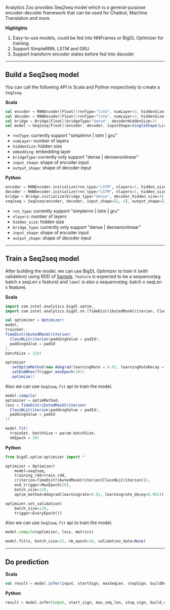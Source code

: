 Analytics Zoo provides Seq2seq model which is a general-purpose encoder-decoder framework that can be used for Chatbot, Machine Translation and more.

**Highlights**

1. Easy-to-use models, could be fed into NNFrames or BigDL Optimizer for training.
2. Support SimpleRNN, LSTM and GRU.
3. Support transform encoder states before fed into decoder

---
## **Build a Seq2seq model**
You can call the following API in Scala and Python respectively to create a `Seq2seq`.

**Scala**
```scala
val encoder = RNNEncoder[Float](rnnType="lstm", numLayer=3, hiddenSize=3, embedding=Embedding[Float](10, inputSize))
val decoder = RNNDecoder[Float](rnnType="lstm", numLayer=3, hiddenSize=3, embedding=Embedding[Float](10, inputSize))
val bridge = Bridge[Float](bridgeType="dense", decoderHiddenSize=3)
val model = Seq2seq[Float](encoder, decoder, inputShape=SingleShape(List(-1)), outputShape=SingleShape(List(-1)), bridge)
```

* `rnnType`: currently support "simplernn | lstm | gru"
* `numLayer`: number of layers
* `hiddenSize`: hidden size
* `embedding`: embedding layer
* `bridgeType`: currently only support "dense | densenonlinear"
* `input_shape`: shape of encoder input
* `output_shape`: shape of decoder input

**Python**
```python
encoder = RNNEncoder.initialize(rnn_tpye="LSTM", nlayers=1, hidden_size=4)
decoder = RNNDecoder.initialize(rnn_tpye="LSTM", nlayers=1, hidden_size=4)
bridge = Bridge.initialize(bridge_type="dense", decoder_hidden_size=4)
seq2seq = Seq2seq(encoder, decoder, input_shape=[2, 4], output_shape=[2, 4], bridge)
```

* `rnn_type`: currently support "simplernn | lstm | gru"
* `nlayers`: number of layers
* `hidden_size`: hidden size
* `bridge_type`: currently only support "dense | densenonlinear"
* `input_shape`: shape of encoder input
* `output_shape`: shape of decoder input

---
## **Train a Seq2seq model**
After building the model, we can use BigDL Optimizer to train it (with validation) using RDD of [Sample](https://bigdl-project.github.io/master/#APIGuide/Data/#sample).
`feature` is expected to be a sequence(eg. batch x seqLen x feature) and `label` is also a sequence(eg. batch x seqLen x feature).

**Scala**
```scala
import com.intel.analytics.bigdl.optim._
import com.intel.analytics.bigdl.nn.{TimeDistributedMaskCriterion, ClassNLLCriterion}

val optimizer = Optimizer(
model,
trainSet,
TimeDistributedMaskCriterion(
  ClassNLLCriterion(paddingValue = padId),
  paddingValue = padId
),
batchSize = 128)

optimizer
  .setOptimMethod(new Adagrad(learningRate = 0.01, learningRateDecay = 0.001))
  .setEndWhen(Trigger.maxEpoch(20))
  .optimize()
```

Also we can use `Seq2seq.fit` api to train the model.
```scala
model.compile(
optimizer = optimMethod,
loss = TimeDistributedMaskCriterion(
  ClassNLLCriterion(paddingValue = padId),
  paddingValue = padId
))

model.fit(
  trainSet, batchSize = param.batchSize,
  nbEpoch = 20)
```

**Python**
```python
from bigdl.optim.optimizer import *

optimizer = Optimizer(
    model=seq2seq,
    training_rdd=train_rdd,
    criterion=TimeDistributedMaskCriterion(ClassNLLCriterion()),
    end_trigger=MaxEpoch(20),
    batch_size=128,
    optim_method=Adagrad(learningrate=0.01, learningrate_decay=0.001))

optimizer.set_validation(
    batch_size=128,
    trigger=EveryEpoch())
```

Also we can use `Seq2seq.fit` api to train the model.
```python
model.compile(optimizer, loss, metrics)

model.fit(x, batch_size=32, nb_epoch=10, validation_data=None)
```

---
## **Do prediction**

**Scala**
```scala
val result = model.infer(input, startSign, maxSeqLen, stopSign, buildOutput)
```

**Python**
```python
result = model.infer(input, start_sign, max_seq_len, stop_sign, build_output)
```

